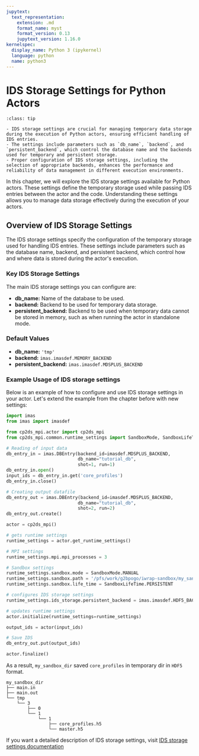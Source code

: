 ```yaml
---
jupytext:
  text_representation:
    extension: .md
    format_name: myst
    format_version: 0.13
    jupytext_version: 1.16.0
kernelspec:
  display_name: Python 3 (ipykernel)
  language: python
  name: python3
---
```


# IDS Storage Settings for Python Actors

```{admonition} Key takeaways
:class: tip

- IDS storage settings are crucial for managing temporary data storage during the execution of Python actors, ensuring efficient handling of IDS entries.
- The settings include parameters such as `db_name`, `backend`, and `persistent_backend`, which control the database name and the backends used for temporary and persistent storage.
- Proper configuration of IDS storage settings, including the selection of appropriate backends, enhances the performance and reliability of data management in different execution environments.
```

In this chapter, we will explore the IDS storage settings available for Python actors. These settings define the temporary storage used while passing IDS entries between the actor and the code. Understanding these settings allows you to manage data storage effectively during the execution of your actors.

## Overview of IDS Storage Settings

The IDS storage settings specify the configuration of the temporary storage used for handling IDS entries. These settings include parameters such as the database name, backend, and persistent backend, which control how and where data is stored during the actor's execution.

### Key IDS Storage Settings

The main IDS storage settings you can configure are:

- **db_name:** Name of the database to be used.
- **backend:** Backend to be used for temporary data storage.
- **persistent_backend:** Backend to be used when temporary data cannot be stored in memory, such as when running the actor in standalone mode.

### Default Values

- **db_name:** `'tmp'`
- **backend:** `imas.imasdef.MEMORY_BACKEND`
- **persistent_backend:** `imas.imasdef.MDSPLUS_BACKEND`

### Example Usage of IDS storage settings

Below is an example of how to configure and use IDS storage settings in your actor. Let's extend the example from the chapter before with new settings:

```python
import imas
from imas import imasdef

from cp2ds_mpi.actor import cp2ds_mpi
from cp2ds_mpi.common.runtime_settings import SandboxMode, SandboxLifeTime

# Reading of input data
db_entry_in = imas.DBEntry(backend_id=imasdef.MDSPLUS_BACKEND,
                           db_name="tutorial_db",
                           shot=1, run=1)
db_entry_in.open()
input_ids = db_entry_in.get('core_profiles')
db_entry_in.close()

# Creating output datafile
db_entry_out = imas.DBEntry(backend_id=imasdef.MDSPLUS_BACKEND,
                           db_name="tutorial_db",
                           shot=2, run=2)
db_entry_out.create()

actor = cp2ds_mpi()

# gets runtime settings
runtime_settings = actor.get_runtime_settings()

# MPI settings
runtime_settings.mpi.mpi_processes = 3

# Sandbox settings
runtime_settings.sandbox.mode = SandboxMode.MANUAL
runtime_settings.sandbox.path = '/pfs/work/g2bpogo/iwrap-sandbox/my_sandbox_dir'
runtime_settings.sandbox.life_time = SandboxLifeTime.PERSISTENT

# configures IDS storage settings
runtime_settings.ids_storage.persistent_backend = imas.imasdef.HDF5_BACKEND

# updates runtime settings
actor.initialize(runtime_settings=runtime_settings)

output_ids = actor(input_ids)

# Save IDS
db_entry_out.put(output_ids)

actor.finalize()
```

As a result, `my_sandbox_dir` saved `core_profiles` in temporary dir in `HDF5` format.

```
my_sandbox_dir
├── main.in
├── main.out
└── tmp
    └── 3
        ├── 0
        └── 1
            └── 1
                ├── core_profiles.h5
                └── master.h5
```

If you want a detailed description of IDS storage settings, visit [IDS storage settings documentation](../../../documentation/actor_usage.rst#ids-storage-settings)